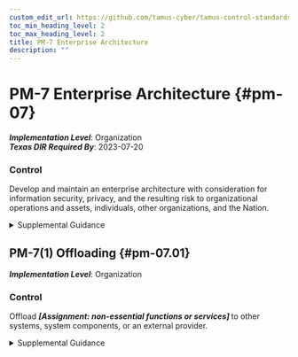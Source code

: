 ```yaml
---
custom_edit_url: https://github.com/tamus-cyber/tamus-control-standards/tree/main/content/tamus.edu/TAMUS_profile.xml
toc_min_heading_level: 2
toc_max_heading_level: 2
title: PM-7 Enterprise Architecture
description: ""
---
```


# PM-7 Enterprise Architecture {#pm-07}

_**Implementation Level**_: Organization\
_**Texas DIR Required By**_: 2023-07-20

### Control

Develop and maintain an enterprise architecture with consideration for information security, privacy, and the resulting risk to organizational operations and assets, individuals, other organizations, and the Nation.


<details><summary>Supplemental Guidance</summary>The integration of security and privacy requirements and controls into the enterprise architecture helps to ensure that security and privacy considerations are addressed throughout the system development life cycle and are explicitly related to the organization’s mission and business processes. The process of security and privacy requirements integration also embeds into the enterprise architecture and the organization’s security and privacy architectures consistent with the organizational risk management strategy. For PM-7, security and privacy architectures are developed at a system-of-systems level, representing all organizational systems. For [PL-8](/catalog/pl/pl-08#pl-08) , the security and privacy architectures are developed at a level that represents an individual system. The system-level architectures are consistent with the security and privacy architectures defined for the organization. Security and privacy requirements and control integration are most effectively accomplished through the rigorous application of the Risk Management Framework [SP 800-37](#482e4c99-9dc4-41ad-bba8-0f3f0032c1f8) and supporting security standards and guidelines.</details>


## PM-7(1) Offloading {#pm-07.01}

_**Implementation Level**_: Organization

### Control

Offload <strong title="pm-07.01_odp"> <em>[Assignment: non-essential functions or services]</em> </strong> to other systems, system components, or an external provider.


<details><summary>Supplemental Guidance</summary>Not every function or service that a system provides is essential to organizational mission or business functions. Printing or copying is an example of a non-essential but supporting service for an organization. Whenever feasible, such supportive but non-essential functions or services are not co-located with the functions or services that support essential mission or business functions. Maintaining such functions on the same system or system component increases the attack surface of the organization’s mission-essential functions or services. Moving supportive but non-essential functions to a non-critical system, system component, or external provider can also increase efficiency by putting those functions or services under the control of individuals or providers who are subject matter experts in the functions or services.</details>

